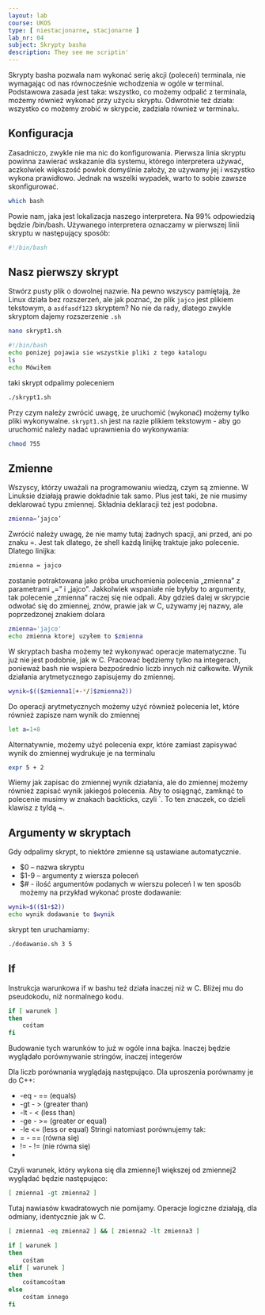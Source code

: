 ```yaml
---
layout: lab
course: UKOS
type: [ niestacjonarne, stacjonarne ]
lab_nr: 04
subject: Skrypty basha
description: They see me scriptin'
---
```


Skrypty basha pozwala nam wykonać serię akcji (poleceń) terminala, nie wymagając od nas równocześnie wchodzenia w ogóle w terminal. Podstawowa zasada jest taka: wszystko, co możemy odpalić z terminala, możemy również wykonać przy użyciu skryptu. Odwrotnie też działa: wszystko co możemy zrobić w skrypcie, zadziała również w terminalu.

## Konfiguracja

Zasadniczo, zwykle nie ma nic do konfigurowania. Pierwsza linia skryptu powinna zawierać wskazanie dla systemu, którego interpretera używać, aczkolwiek większość powłok domyślnie założy, ze używamy jej i wszystko wykona prawidłowo. Jednak na wszelki wypadek, warto to sobie zawsze skonfigurować.

```bash
which bash
```
Powie nam, jaka jest lokalizacja naszego interpretera. Na 99% odpowiedzią będzie /bin/bash.
Używanego interpretera oznaczamy w pierwszej linii skryptu w następujący sposób:

```bash
#!/bin/bash
```

## Nasz pierwszy skrypt

Stwórz pusty plik o dowolnej nazwie. Na pewno wszyscy pamiętają, że Linux działa bez rozszerzeń, ale jak poznać, że plik ```jajco``` jest plikiem tekstowym, a ```asdfasdf123``` skryptem? No nie da rady, dlatego zwykle skryptom dajemy rozszerzenie ```.sh```

```bash
nano skrypt1.sh
```

```bash
#!/bin/bash
echo ponizej pojawia sie wszystkie pliki z tego katalogu
ls
echo Mówiłem
```

taki skrypt odpalimy poleceniem

```bash
./skrypt1.sh
```

Przy czym należy zwrócić uwagę, że uruchomić (wykonać) możemy tylko pliki wykonywalne. ```skrypt1.sh``` jest na razie plikiem tekstowym - aby go uruchomić należy nadać uprawnienia do wykonywania:

```bash
chmod 755
```

## Zmienne
Wszyscy, którzy uważali na programowaniu wiedzą, czym są zmienne. W Linuksie działają prawie dokładnie tak samo. Plus jest taki, że nie musimy deklarować typu zmiennej. Składnia deklaracji też jest podobna.

```bash
zmienna=’jajco’
```

Zwrócić należy uwagę, że nie mamy tutaj żadnych spacji, ani przed, ani po znaku =. Jest tak dlatego,
że shell każdą linijkę traktuje jako polecenie. Dlatego linijka:

```bash
zmienna = jajco
```

zostanie potraktowana jako próba uruchomienia polecenia „zmienna” z parametrami „=” i „jajco”. Jakkolwiek wspaniałe nie byłyby to argumenty, tak polecenie „zmienna” raczej się nie odpali. Aby gdzieś dalej w skrypcie odwołać się do zmiennej, znów, prawie jak w C, używamy jej nazwy, ale poprzedzonej znakiem dolara

```bash
zmienna='jajco'
echo zmienna ktorej uzyłem to $zmienna
```

W skryptach basha możemy też wykonywać operacje matematyczne. Tu już nie jest podobnie, jak w C. Pracować będziemy tylko na integerach, ponieważ bash nie wspiera bezpośrednio liczb innych niż całkowite. Wynik działania arytmetycznego zapisujemy do zmiennej.

```bash
wynik=$(($zmienna1[+-*/]$zmienna2))
```

Do operacji arytmetycznych możemy użyć również polecenia let, które również zapisze nam wynik do zmiennej

```bash
let a=1+8
```

Alternatywnie, możemy użyć polecenia expr, które zamiast zapisywać wynik do zmiennej wydrukuje je na terminalu

```bash
expr 5 + 2
```

Wiemy jak zapisac do zmiennej wynik działania, ale do zmiennej możemy również zapisać wynik jakiegoś polecenia. Aby to osiągnąć, zamknąć to polecenie musimy w znakach backticks, czyli `. To ten znaczek, co dzieli klawisz z tyldą ~.

## Argumenty w skryptach

Gdy odpalimy skrypt, to niektóre zmienne są ustawiane automatycznie.
- $0 – nazwa skryptu
- $1-9 – argumenty z wiersza poleceń
- $# - ilość argumentów podanych w wierszu poleceń
I w ten sposób możemy na przykład wykonać proste dodawanie:

```bash
wynik=$(($1+$2))
echo wynik dodawanie to $wynik
```

skrypt ten uruchamiamy:

```bash
./dodawanie.sh 3 5
```

## If

Instrukcja warunkowa if w bashu też działa inaczej niż w C. Bliżej mu do pseudokodu, niż normalnego kodu.

```bash
if [ warunek ]
then
    cośtam
fi
```

Budowanie tych warunków to już w ogóle inna bajka. Inaczej będzie wyglądało porównywanie stringów, inaczej integerów

Dla liczb porównania wyglądają następująco. Dla uproszenia porównamy je do C++:
- -eq - == (equals)
- -gt - > (greater than)
- -lt - < (less than)
- -ge - >= (greater or equal)
- -le <= (less or equal)
Stringi natomiast porównujemy tak:
- = - == (równa się)
- != - != (nie równa się)
- 
Czyli warunek, który wykona się dla zmiennej1 większej od zmiennej2 wyglądać będzie następująco:

```bash
[ zmienna1 -gt zmienna2 ]
```

Tutaj nawiasów kwadratowych nie pomijamy. Operacje logiczne działają, dla odmiany, identycznie jak w C.

```bash
[ zmienna1 -eq zmienna2 ] && [ zmienna2 -lt zmienna3 ]
```

```bash
if [ warunek ]
then
    cośtam
elif [ warunek ]
then
    cośtamcośtam
else
    cośtam innego
fi
```


